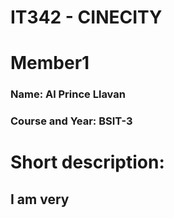 # IT342 - CINECITY

# Member1
### Name: Al Prince Llavan
### Course and Year: BSIT-3  


# Short description:
## I am very
